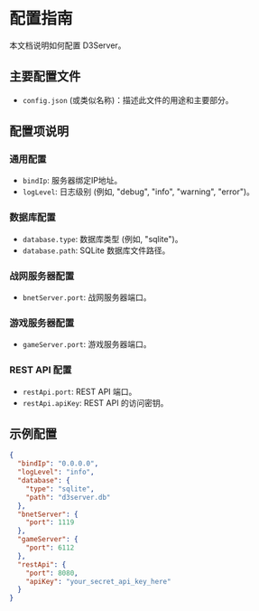 # 配置指南

本文档说明如何配置 D3Server。

## 主要配置文件

*   `config.json` (或类似名称)：描述此文件的用途和主要部分。

## 配置项说明

### 通用配置

*   `bindIp`: 服务器绑定IP地址。
*   `logLevel`: 日志级别 (例如, "debug", "info", "warning", "error")。

### 数据库配置

*   `database.type`: 数据库类型 (例如, "sqlite")。
*   `database.path`: SQLite 数据库文件路径。

### 战网服务器配置

*   `bnetServer.port`: 战网服务器端口。

### 游戏服务器配置

*   `gameServer.port`: 游戏服务器端口。

### REST API 配置

*   `restApi.port`: REST API 端口。
*   `restApi.apiKey`: REST API 的访问密钥。

## 示例配置

```json
{
  "bindIp": "0.0.0.0",
  "logLevel": "info",
  "database": {
    "type": "sqlite",
    "path": "d3server.db"
  },
  "bnetServer": {
    "port": 1119
  },
  "gameServer": {
    "port": 6112
  },
  "restApi": {
    "port": 8080,
    "apiKey": "your_secret_api_key_here"
  }
}
``` 
